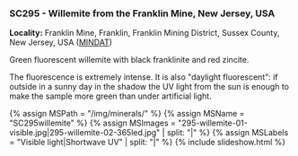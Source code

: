 
### <a name="SC295"></a> SC295 - Willemite from the Franklin Mine, New Jersey, USA

**Locality:**  Franklin Mine, Franklin, Franklin Mining District, Sussex County, New Jersey, USA ([MINDAT](https://www.mindat.org/loc-8541.html))  

Green fluorescent willemite with black franklinite and red zincite.

The fluorescence is extremely intense. It is also "daylight fluorescent": if
outside in a sunny day in the shadow the UV light from the sun is enough to make
the sample more green than under artificial light.

{% assign MSPath = "/img/minerals/" %}
{% assign MSName = "SC295willemite" %}
{% assign MSImages = "295-willemite-01-visible.jpg|295-willemite-02-365led.jpg" | split: "|" %}
{% assign MSLabels = "Visible light|Shortwave UV" | split: "|" %}
{% include slideshow.html %}
 
